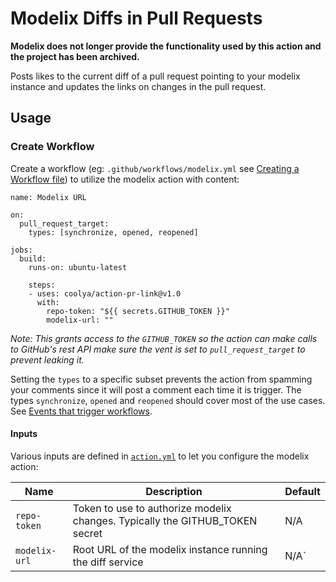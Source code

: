 # Modelix Diffs in Pull Requests

**Modelix does not longer provide the functionality used by this action and the project has been archived.**

Posts likes to the current diff of a pull request pointing to your modelix instance and updates the links on changes
in the pull request. 

## Usage 

### Create Workflow

Create a workflow (eg: `.github/workflows/modelix.yml` see [Creating a Workflow file](https://help.github.com/en/articles/configuring-a-workflow#creating-a-workflow-file)) to utilize the modelix action with content:

```
name: Modelix URL

on: 
  pull_request_target:
    types: [synchronize, opened, reopened]

jobs:
  build:
    runs-on: ubuntu-latest

    steps:
    - uses: coolya/action-pr-link@v1.0
      with:
        repo-token: "${{ secrets.GITHUB_TOKEN }}"
        modelix-url: ""  
```

_Note: This grants access to the `GITHUB_TOKEN` so the action can make calls to GitHub's rest API make sure the vent is
set to `pull_request_target` to prevent leaking it._

Setting the `types` to a specific subset prevents the action from spamming your comments since it will post a comment each
time it is trigger. The types `synchronize`, `opened` and `reopened` should cover most of the use cases. See [Events that trigger workflows](https://docs.github.com/en/free-pro-team@latest/actions/reference/events-that-trigger-workflows#pull_request_target). 

#### Inputs

Various inputs are defined in [`action.yml`](action.yml) to let you configure the modelix action:

| Name | Description | Default |
| - | - | - |
| `repo-token` | Token to use to authorize modelix changes. Typically the GITHUB_TOKEN secret | N/A |
| `modelix-url` | Root URL of the modelix instance running the diff service | N/A`
